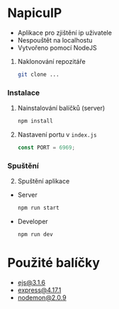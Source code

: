# NapicuIP
* Aplikace pro zjištění ip uživatele
* Nespouštět na localhostu
* Vytvořeno pomocí NodeJS
1. Naklonování repozitáře
    ```sh
    git clone ...
   ```
### Instalace 
1. Nainstalování balíčků (server)
   ```sh
   npm install
   ``` 
2. Nastavení portu v `index.js`
    ```js
    const PORT = 6969;
    ```
### Spuštění 
2. Spuštění aplikace
* Server
    ```sh
    npm run start
    ```
* Developer 
    ```sh
    npm run dev
    ```
# Použité balíčky
* ejs@3.1.6
* express@4.17.1
* nodemon@2.0.9